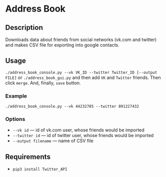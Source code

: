 # Address Book
## Description
Downloads data about friends from social networks (vk.com and twitter) and makes CSV file for exporting into google contacts.

## Usage
`./address_book_console.py --vk VK_ID --twitter Twitter_ID [--output FILE]`
or
`./address_book_gui.py` and then add `VK` and `Twitter` friends. Then click `merge`. And, finally, `save` button.

### Example
`./address_book_console.py --vk 44232785 --twitter 891227432`

### Options
* `--vk id` — id of vk.com user, whose friends would be imported
* `--twitter id` — id of twitter user, whose friends would be imported
* `--output filename` — name of CSV file

## Requirements
* `pip3 install Twitter_API`
